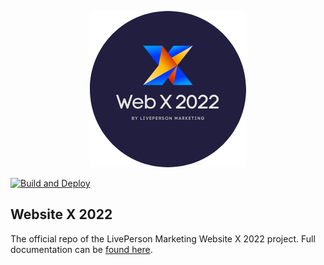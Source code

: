 <p align="center">
  <a href="https://livepersonny.github.io/WebsiteX/#/">
    <img alt="Gatsby" src="/docs/_media/logo-round.png" />
  </a>
</p>

[![Build and Deploy](https://github.com/LivePersonNY/WebsiteX/actions/workflows/node.js.yml/badge.svg?branch=deploy)](https://github.com/LivePersonNY/WebsiteX/actions/workflows/node.js.yml)

## Website X 2022

The official repo of the LivePerson Marketing Website X 2022 project. Full documentation can be [found here](https://livepersonny.github.io/WebsiteX/#/).